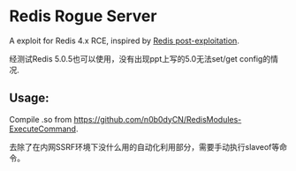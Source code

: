 # Redis Rogue Server

A exploit for Redis 4.x RCE, inspired by [Redis post-exploitation](https://2018.zeronights.ru/wp-content/uploads/materials/15-redis-post-exploitation.pdf).

经测试Redis 5.0.5也可以使用，没有出现ppt上写的5.0无法set/get config的情况.

## Usage:

Compile .so from <https://github.com/n0b0dyCN/RedisModules-ExecuteCommand>.

去除了在内网SSRF环境下没什么用的自动化利用部分，需要手动执行slaveof等命令。
